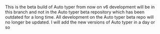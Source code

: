 This is the beta build of Auto typer from now on v6 development will be in this branch and not in the Auto typer beta repository which has been outdated for a long time.
All development on the Auto typer beta repo will no longer be updated.
I will add the new versions of Auto typer in a day or so
